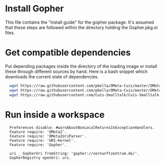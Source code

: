 # Install Gopher

This file contains the "install guide" for the gopher package.
It's assumed that these steps are followed within the directory
holding the Gopher.pkg.st files.


# Get compatible dependencies

Put depending packages inside the directory of the loading image
or install these through different sources by hand. Here is a bash
snippet which downloads the current state of dependencies.

```bash
  wget https://raw.githubusercontent.com/pbella/OMeta-Cuis/master/OMeta2.pck.st
  wget https://raw.githubusercontent.com/pbella/OMeta-Cuis/master/OMeta2Preload.st
  wget https://raw.githubusercontent.com/Cuis-Smalltalk/Cuis-Smalltalk-Dev/master/Packages/System/Network-Kernel.pck.st
```

# Run inside a workspace

```smalltalk
  Preferences disable: #warnAboutNonLocalReturnsInExceptionHandlers.
  Feature require: 'OMeta2'.
  Feature require: 'OMeta2UriParser'.
  Feature require: 'URI-Kernel'.
  Feature require: 'Gopher'.

  uri _ GopherUri fromString: 'gopher://vernunftzentrum.de/'.
  GopherRegistry openUri: uri.
```
